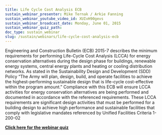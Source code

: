 ```yaml
---
title: Life Cycle Cost Analysis ECB
sustain_webinar_presenter: Mike Ternak / Arkie Fanning
sustain_webinar_youtube_video_id: XUIvH90gevs
sustain_webinar_broadcast_date: Monday, June 01, 2015
sustain_webinar_quiz_path:
doc_type: sustain_webinar
slug: /sustain/webinars/life-cycle-cost-analysis-ecb
---
```


Engineering and Construction Bulletin (ECB) 2015-7 describes the minimum requirements for performing Life-Cycle Cost Analysis (LCCA) for energy conservation alternatives during the design phase for buildings, renewable energy systems, central energy plants and heating or cooling distribution networks. As stated in the Sustainability Design and Development (SDD) Policy “The Army will plan, design, build, and operate facilities to achieve the highest-performing sustainable design that is life-cycle cost-effective within the program amount.” Compliance with this ECB will ensure LCCA activities for energy conservation alternatives are being performed and documented in accordance with the referenced requirements. These LCCA requirements are significant design activities that must be performed for a building design to achieve high performance and sustainable facilities that comply with legislative mandates referenced by Unified Facilities Criteria 1-200-02

[**Click here for the webinar quiz**](life-cycle-cost-analysis-ecb-quiz.pdf)
